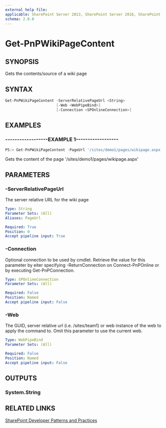 ```yaml
---
external help file:
applicable: SharePoint Server 2013, SharePoint Server 2016, SharePoint Online
schema: 2.0.0
---
```

# Get-PnPWikiPageContent

## SYNOPSIS
Gets the contents/source of a wiki page

## SYNTAX 

```powershell
Get-PnPWikiPageContent -ServerRelativePageUrl <String>
                       [-Web <WebPipeBind>]
                       [-Connection <SPOnlineConnection>]
```

## EXAMPLES

### ------------------EXAMPLE 1------------------
```powershell
PS:> Get-PnPWikiPageContent -PageUrl '/sites/demo1/pages/wikipage.aspx'
```

Gets the content of the page '/sites/demo1/pages/wikipage.aspx'

## PARAMETERS

### -ServerRelativePageUrl
The server relative URL for the wiki page

```yaml
Type: String
Parameter Sets: (All)
Aliases: PageUrl

Required: True
Position: 0
Accept pipeline input: True
```

### -Connection
Optional connection to be used by cmdlet. Retrieve the value for this parameter by eiter specifying -ReturnConnection on Connect-PnPOnline or by executing Get-PnPConnection.

```yaml
Type: SPOnlineConnection
Parameter Sets: (All)

Required: False
Position: Named
Accept pipeline input: False
```

### -Web
The GUID, server relative url (i.e. /sites/team1) or web instance of the web to apply the command to. Omit this parameter to use the current web.

```yaml
Type: WebPipeBind
Parameter Sets: (All)

Required: False
Position: Named
Accept pipeline input: False
```

## OUTPUTS

### System.String

## RELATED LINKS

[SharePoint Developer Patterns and Practices](http://aka.ms/sppnp)